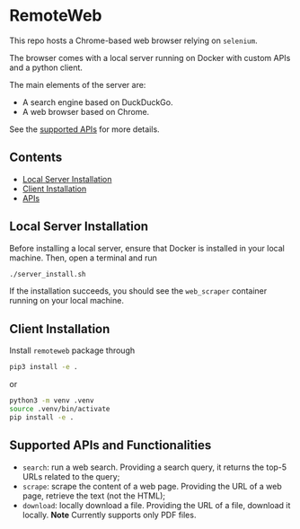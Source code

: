 # RemoteWeb

This repo hosts a Chrome-based web browser relying on `selenium`.

The browser comes with a local server running on Docker with custom APIs and a python client.

The main elements of the server are:
- A search engine based on DuckDuckGo.
- A web browser based on Chrome.

See the [supported APIs](#supported-apis-and-functionalities) for more details.

## Contents
- [Local Server Installation](#local-server-installation)
- [Client Installation](#client-installation)
- [APIs](#supported-apis-and-functionalities)

## Local Server Installation

Before installing a local server, ensure that Docker is installed in your local machine.
Then, open a terminal and run
```bash
./server_install.sh
```

If the installation succeeds, you should see the `web_scraper` container running on your local machine.

## Client Installation

Install `remoteweb` package through
```bash
pip3 install -e .
```
or
```bash
python3 -m venv .venv
source .venv/bin/activate
pip install -e .
```

## Supported APIs and Functionalities

- `search`: run a web search. Providing a search query, it returns the top-5 URLs related to the query;
- `scrape`: scrape the content of a web page. Providing the URL of a web page, retrieve the text (not the HTML);
- `download`: locally download a file. Providing the URL of a file, download it locally. **Note** Currently supports only PDF files.